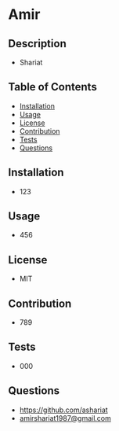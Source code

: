 # Amir

## Description

* Shariat

## Table of Contents
  
- [Installation](#installation)
- [Usage](#usage)
- [License](#license)
- [Contribution](#contribution)
- [Tests](#tests)
- [Questions](#questions)

## Installation

* 123

## Usage

* 456

## License
  
* MIT

## Contribution

* 789

## Tests

* 000    

## Questions

* https://github.com/ashariat
* amirshariat1987@gmail.com

